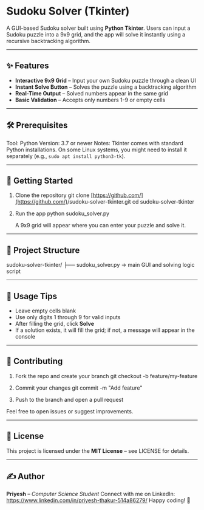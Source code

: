 # Sudoku Solver (Tkinter)

A GUI-based Sudoku solver built using **Python Tkinter**. Users can input a Sudoku puzzle into a 9x9 grid, and the app will solve it instantly using a recursive backtracking algorithm.

---

## ✨ Features

* **Interactive 9x9 Grid** – Input your own Sudoku puzzle through a clean UI
* **Instant Solve Button** – Solves the puzzle using a backtracking algorithm
* **Real-Time Output** – Solved numbers appear in the same grid
* **Basic Validation** – Accepts only numbers 1-9 or empty cells

---

## 🛠️ Prerequisites

Tool: Python
Version: 3.7 or newer
Notes: Tkinter comes with standard Python installations. On some Linux systems, you might need to install it separately (e.g., `sudo apt install python3-tk`).

---

## 🚀 Getting Started

1. Clone the repository
   git clone [https://github.com/](https://github.com/)<your-username>/sudoku-solver-tkinter.git
   cd sudoku-solver-tkinter

2. Run the app
   python sudoku\_solver.py

   A 9x9 grid will appear where you can enter your puzzle and solve it.

---

## 📂 Project Structure

sudoku-solver-tkinter/
├── sudoku\_solver.py   → main GUI and solving logic script

---

## 📝 Usage Tips

* Leave empty cells blank
* Use only digits 1 through 9 for valid inputs
* After filling the grid, click **Solve**
* If a solution exists, it will fill the grid; if not, a message will appear in the console

---

## 🤝 Contributing

1. Fork the repo and create your branch
   git checkout -b feature/my-feature

2. Commit your changes
   git commit -m "Add feature"

3. Push to the branch and open a pull request

Feel free to open issues or suggest improvements.

---

## 📄 License

This project is licensed under the **MIT License** – see LICENSE for details.

---

## ✍️ Author

**Priyesh** – *Computer Science Student*
Connect with me on LinkedIn: https://www.linkedin.com/in/priyesh-thakur-514a86279/
Happy coding! 🚀
